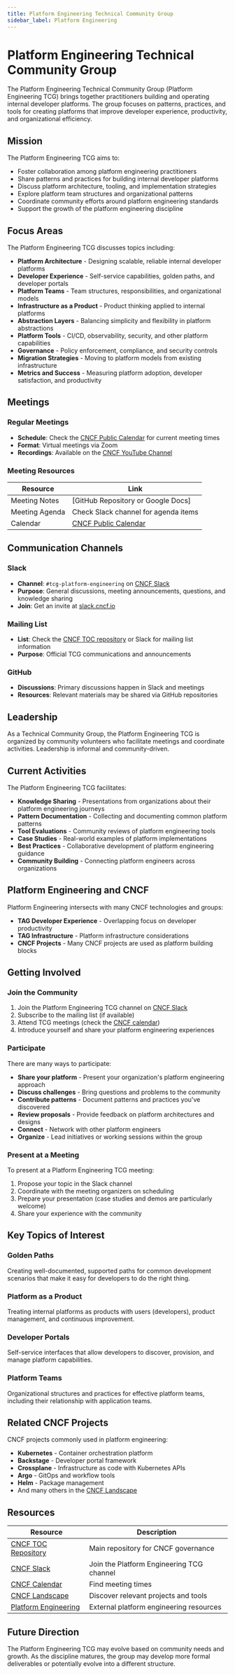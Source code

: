 ```yaml
---
title: Platform Engineering Technical Community Group
sidebar_label: Platform Engineering
---
```


# Platform Engineering Technical Community Group

The Platform Engineering Technical Community Group (Platform Engineering TCG) brings together practitioners building and operating internal developer platforms. The group focuses on patterns, practices, and tools for creating platforms that improve developer experience, productivity, and organizational efficiency.

## Mission

The Platform Engineering TCG aims to:

- Foster collaboration among platform engineering practitioners
- Share patterns and practices for building internal developer platforms
- Discuss platform architecture, tooling, and implementation strategies
- Explore platform team structures and organizational patterns
- Coordinate community efforts around platform engineering standards
- Support the growth of the platform engineering discipline

## Focus Areas

The Platform Engineering TCG discusses topics including:

- **Platform Architecture** - Designing scalable, reliable internal developer platforms
- **Developer Experience** - Self-service capabilities, golden paths, and developer portals
- **Platform Teams** - Team structures, responsibilities, and organizational models
- **Infrastructure as a Product** - Product thinking applied to internal platforms
- **Abstraction Layers** - Balancing simplicity and flexibility in platform abstractions
- **Platform Tools** - CI/CD, observability, security, and other platform capabilities
- **Governance** - Policy enforcement, compliance, and security controls
- **Migration Strategies** - Moving to platform models from existing infrastructure
- **Metrics and Success** - Measuring platform adoption, developer satisfaction, and productivity

## Meetings

### Regular Meetings

- **Schedule**: Check the [CNCF Public Calendar](https://www.cncf.io/calendar/) for current meeting times
- **Format**: Virtual meetings via Zoom
- **Recordings**: Available on the [CNCF YouTube Channel](https://www.youtube.com/c/cloudnativefdn)

### Meeting Resources

| Resource | Link |
|----------|------|
| Meeting Notes | [GitHub Repository or Google Docs] |
| Meeting Agenda | Check Slack channel for agenda items |
| Calendar | [CNCF Public Calendar](https://www.cncf.io/calendar/) |

## Communication Channels

### Slack

- **Channel**: `#tcg-platform-engineering` on [CNCF Slack](https://cloud-native.slack.com)
- **Purpose**: General discussions, meeting announcements, questions, and knowledge sharing
- **Join**: Get an invite at [slack.cncf.io](https://slack.cncf.io)

### Mailing List

- **List**: Check the [CNCF TOC repository](https://github.com/cncf/toc) or Slack for mailing list information
- **Purpose**: Official TCG communications and announcements

### GitHub

- **Discussions**: Primary discussions happen in Slack and meetings
- **Resources**: Relevant materials may be shared via GitHub repositories

## Leadership

As a Technical Community Group, the Platform Engineering TCG is organized by community volunteers who facilitate meetings and coordinate activities. Leadership is informal and community-driven.

## Current Activities

The Platform Engineering TCG facilitates:

- **Knowledge Sharing** - Presentations from organizations about their platform engineering journeys
- **Pattern Documentation** - Collecting and documenting common platform patterns
- **Tool Evaluations** - Community reviews of platform engineering tools
- **Case Studies** - Real-world examples of platform implementations
- **Best Practices** - Collaborative development of platform engineering guidance
- **Community Building** - Connecting platform engineers across organizations

## Platform Engineering and CNCF

Platform Engineering intersects with many CNCF technologies and groups:

- **TAG Developer Experience** - Overlapping focus on developer productivity
- **TAG Infrastructure** - Platform infrastructure considerations
- **CNCF Projects** - Many CNCF projects are used as platform building blocks

## Getting Involved

### Join the Community

1. Join the Platform Engineering TCG channel on [CNCF Slack](https://slack.cncf.io)
2. Subscribe to the mailing list (if available)
3. Attend TCG meetings (check the [CNCF calendar](https://www.cncf.io/calendar/))
4. Introduce yourself and share your platform engineering experiences

### Participate

There are many ways to participate:

- **Share your platform** - Present your organization's platform engineering approach
- **Discuss challenges** - Bring questions and problems to the community
- **Contribute patterns** - Document patterns and practices you've discovered
- **Review proposals** - Provide feedback on platform architectures and designs
- **Connect** - Network with other platform engineers
- **Organize** - Lead initiatives or working sessions within the group

### Present at a Meeting

To present at a Platform Engineering TCG meeting:

1. Propose your topic in the Slack channel
2. Coordinate with the meeting organizers on scheduling
3. Prepare your presentation (case studies and demos are particularly welcome)
4. Share your experience with the community

## Key Topics of Interest

### Golden Paths

Creating well-documented, supported paths for common development scenarios that make it easy for developers to do the right thing.

### Platform as a Product

Treating internal platforms as products with users (developers), product management, and continuous improvement.

### Developer Portals

Self-service interfaces that allow developers to discover, provision, and manage platform capabilities.

### Platform Teams

Organizational structures and practices for effective platform teams, including their relationship with application teams.

## Related CNCF Projects

CNCF projects commonly used in platform engineering:

- **Kubernetes** - Container orchestration platform
- **Backstage** - Developer portal framework
- **Crossplane** - Infrastructure as code with Kubernetes APIs
- **Argo** - GitOps and workflow tools
- **Helm** - Package management
- And many others in the [CNCF Landscape](https://landscape.cncf.io/)

## Resources

| Resource | Description |
|----------|-------------|
| [CNCF TOC Repository](https://github.com/cncf/toc) | Main repository for CNCF governance |
| [CNCF Slack](https://slack.cncf.io) | Join the Platform Engineering TCG channel |
| [CNCF Calendar](https://www.cncf.io/calendar/) | Find meeting times |
| [CNCF Landscape](https://landscape.cncf.io/) | Discover relevant projects and tools |
| [Platform Engineering](https://platformengineering.org/) | External platform engineering resources |

## Future Direction

The Platform Engineering TCG may evolve based on community needs and growth. As the discipline matures, the group may develop more formal deliverables or potentially evolve into a different structure.